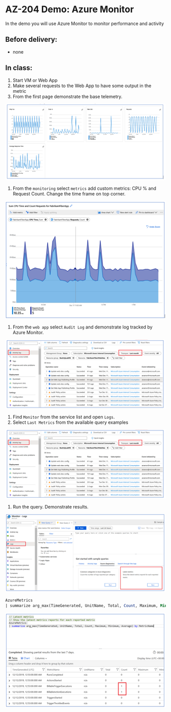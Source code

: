 # AZ-204 Demo: Azure Monitor

In the demo you will use Azure Monitor to monitor performance and activity

## Before delivery:

- none

## In class:

1. Start VM or Web App
1. Make several requests to the Web App to have some output in the metric
1. From the first page demonstrate the base telemetry.
 
![VM](diag.png)

1. From the `monitoring` select `metrics` add custom metrics: CPU % and Request Count. Change the time frame on top corner.
 
![Logs](diag2.png)

1. From the `web app` select `Audit Log` and demonstrate log tracked by Azure Monitor.

![Logs](diag3.png)
 
1. Find `Monitor` from the service list and open `Logs`. 
1. Select `Last Metrics` from the available query examples 
 
![Logs](diag3.png)

1. Run the query. Demonstrate results. 

![LogWorkspace](diag4.png)

```SQL
AzureMetrics 
| summarize arg_max(TimeGenerated, UnitName, Total, Count, Maximum, Minimum, Average) by MetricName
```
![LogWorkspace](diag5.png)